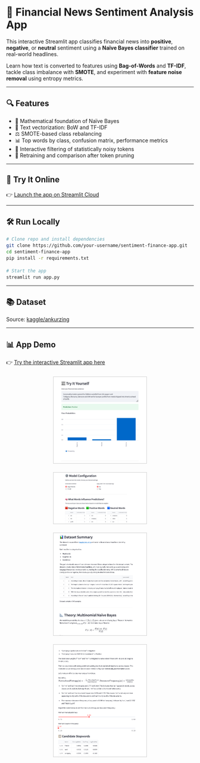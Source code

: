 # 📰 Financial News Sentiment Analysis App

This interactive Streamlit app classifies financial news into **positive**, **negative**, or **neutral** sentiment using a **Naïve Bayes classifier** trained on real-world headlines.

Learn how text is converted to features using **Bag-of-Words** and **TF-IDF**, tackle class imbalance with **SMOTE**, and experiment with **feature noise removal** using entropy metrics.

---

## 🔍 Features

- 📐 Mathematical foundation of Naïve Bayes
- 🔢 Text vectorization: BoW and TF-IDF
- ⚖️ SMOTE-based class rebalancing
- 📊 Top words by class, confusion matrix, performance metrics
- 🧹 Interactive filtering of statistically noisy tokens
- 🔁 Retraining and comparison after token pruning

---

## 🚀 Try It Online

👉 [Launch the app on Streamlit Cloud](https://share.streamlit.io/your-username/sentiment-finance-app/main/app.py)

---

## 🛠️ Run Locally

```bash
# Clone repo and install dependencies
git clone https://github.com/your-username/sentiment-finance-app.git
cd sentiment-finance-app
pip install -r requirements.txt

# Start the app
streamlit run app.py
```
---

## 📚 Dataset

Source: [kaggle/ankurzing](https://www.kaggle.com/datasets/ankurzing/sentiment-analysis-for-financial-news)

---

## 📊 App Demo

👉 [Try the interactive Streamlit app here](https:///)

<div align="center">
    <img src="./screenshots/screenshot-1.png" width="250" style="border:1px solid #ccc; margin: 10px;" />
    <img src="./screenshots/screenshot-3.png" width="250" style="border:1px solid #ccc; margin: 10px;" />
    <img src="./screenshots/screenshot-2.png" width="250" style="border:1px solid #ccc; margin: 10px;" />
     <img src="./screenshots/screenshot-4.png" width="250" style="border:1px solid #ccc; margin: 10px;" />
</div>
